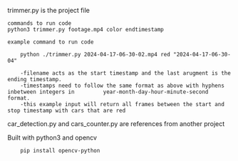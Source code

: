 trimmer.py is the project file 

    commands to run code
    python3 trimmer.py footage.mp4 color endtimestamp 

    example command to run code 

        python ./trimmer.py 2024-04-17-06-30-02.mp4 red "2024-04-17-06-30-04"

        -filename acts as the start timestamp and the last arugment is the ending timestamp.
        -timestamps need to follow the same format as above with hyphens inbetween integers in         year-month-day-hour-minute-second format. 
        -this example input will return all frames between the start and stop timestamp with cars that are red


car_detection.py and cars_counter.py are references from another project 



Built with python3 and opencv 


        pip install opencv-python 